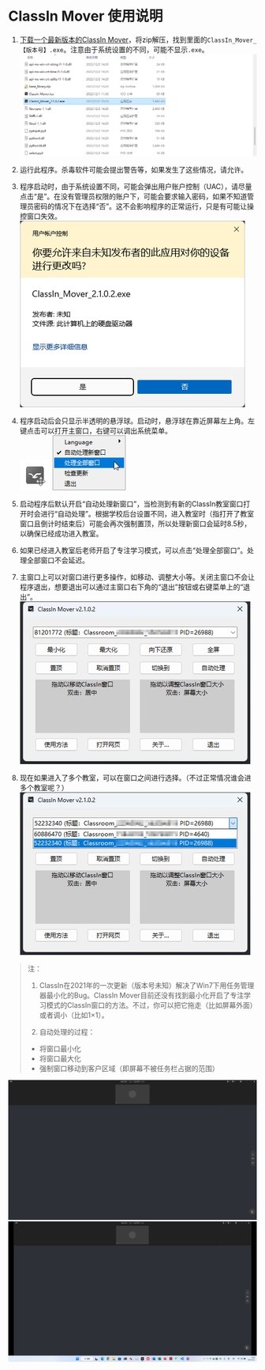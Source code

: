# ClassIn Mover 使用说明

1. [下载一个最新版本的ClassIn Mover](https://classin-mover.pages.dev/)，将zip解压，找到里面的`ClassIn_Mover_【版本号】.exe`。注意由于系统设置的不同，可能不显示`.exe`。<br>
![找到ClassIn Mover可执行程序](img/5.jpg)

2. 运行此程序。杀毒软件可能会提出警告等，如果发生了这些情况，请允许。

3. 程序启动时，由于系统设置不同，可能会弹出用户账户控制（UAC），请尽量点击“是”。在没有管理员权限的账户下，可能会要求输入密码，如果不知道管理员密码的情况下在选择“否”。这不会影响程序的正常运行，只是有可能让操控窗口失效。<br>
![UAC](img/6.jpg)

4. 程序启动后会只显示半透明的悬浮球。启动时，悬浮球在靠近屏幕左上角。左键点击可以打开主窗口，右键可以调出系统菜单。<br>
![悬浮球](img/2.jpg) ![右键菜单](img/3.jpg)

5. 启动程序后默认开启“自动处理新窗口”，当检测到有新的ClassIn教室窗口打开时会进行“自动处理”。根据学校后台设置不同，进入教室时（指打开了教室窗口且倒计时结束后）可能会再次强制置顶，所以处理新窗口会延时8.5秒，以确保已经成功进入教室。

6. 如果已经进入教室后老师开启了专注学习模式，可以点击“处理全部窗口”。处理全部窗口不会延迟。

7. 主窗口上可以对窗口进行更多操作，如移动、调整大小等。关闭主窗口不会让程序退出，想要退出可以通过主窗口右下角的“退出”按钮或右键菜单上的“退出”。<br>
![主窗口](img/8.jpg)

8. 现在如果进入了多个教室，可以在窗口之间进行选择。（不过正常情况谁会进多个教室呢？）<br>
![选择窗口](img/7.jpg)

> 注：
>
> 1. ClassIn在2021年的一次更新（版本号未知）解决了Win7下用任务管理器最小化的Bug。ClassIn Mover目前还没有找到最小化开启了专注学习模式的ClassIn窗口的方法。不过，你可以把它拖走（比如屏幕外面）或者调小（比如1×1）。
>
> 2. 自动处理的过程：
> - 将窗口最小化
> - 将窗口最大化
> - 强制窗口移动到客户区域（即屏幕不被任务栏占据的范围）

![专注学习模式](img/1.jpg)
![专注学习模式解除](img/4.jpg)